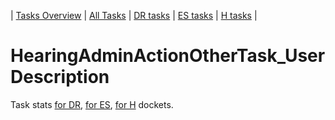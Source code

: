 | [Tasks Overview](../tasks-overview.md) | [All Tasks](../alltasks.md) | [DR tasks](../docket-DR/tasklist.md) | [ES tasks](../docket-ES/tasklist.md) | [H tasks](../docket-H/tasklist.md) |

# HearingAdminActionOtherTask_User Description

Task stats [for DR](../docket-DR/HearingAdminActionOtherTask_User.md), [for ES](../docket-ES/HearingAdminActionOtherTask_User.md), [for H](../docket-H/HearingAdminActionOtherTask_User.md) dockets.

